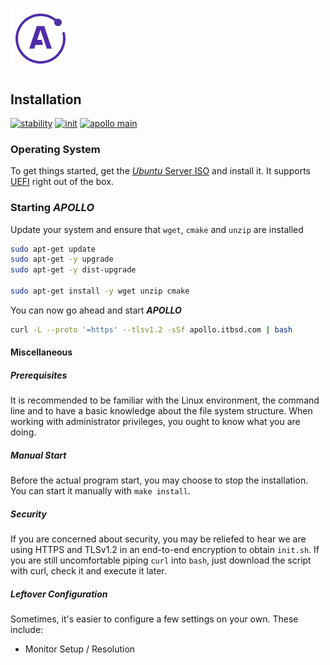 # ![Apollo Logo](athena/style/apollo_logo.png)

## Installation

[![stability](https://img.shields.io/badge/stability-unstable-red.svg)](https://shields.io/) [![init](https://img.shields.io/badge/init-0.1.0-yellow.svg)](https://shields.io/) [![apollo main](https://img.shields.io/badge/apollo_main-0.1.0-yellow.svg)](https://shields.io/) 

[//]: # (Explains the installation process of APOLLO)
[//]: # (version 0.1.0)

### Operating System

To get things started, get the [_Ubuntu_ Server ISO](https://ubuntu.com/download/server) and install it. It supports [UEFI](https://wiki.archlinux.org/index.php/Unified_Extensible_Firmware_Interface) right out of the box.

### Starting _APOLLO_

Update your system and ensure that `wget`, `cmake` and `unzip` are installed

``` BASH
sudo apt-get update
sudo apt-get -y upgrade
sudo apt-get -y dist-upgrade

sudo apt-get install -y wget unzip cmake
```

You can now go ahead and start ***APOLLO***

``` BASH
curl -L --proto '=https' --tlsv1.2 -sSf apollo.itbsd.com | bash
```

#### Miscellaneous

##### Prerequisites

It is recommended to be familiar with the Linux environment, the command line and to have a basic knowledge about the file system structure. When working with administrator privileges, you ought to know what you are doing.

##### Manual Start

Before the actual program start, you may choose to stop the installation. You can start it manually with `make install`.

##### Security

If you are concerned about security, you may be reliefed to hear we are using HTTPS and TLSv1.2 in an end-to-end encryption to obtain `init.sh`. If you are still uncomfortable piping `curl` into `bash`, just download the script with curl, check it and execute it later.

##### Leftover Configuration

Sometimes, it's easier to configure a few settings on your own. These include:

- Monitor Setup / Resolution

[//]: # (TODO state installation process)
